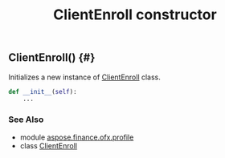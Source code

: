 ﻿---
title: ClientEnroll constructor
second_title: Aspose.Finance for Python via .NET API References
description: 
type: docs
weight: 10
url: /python-net/aspose.finance.ofx.profile/clientenroll/__init__/
is_root: false
---

## ClientEnroll() {#}

Initializes a new instance of [ClientEnroll](/finance/python-net/aspose.finance.ofx.profile/clientenroll) class.



```python
def __init__(self):
    ...
```





### See Also
* module [aspose.finance.ofx.profile](../../)
* class [ClientEnroll](/finance/python-net/aspose.finance.ofx.profile/clientenroll)

